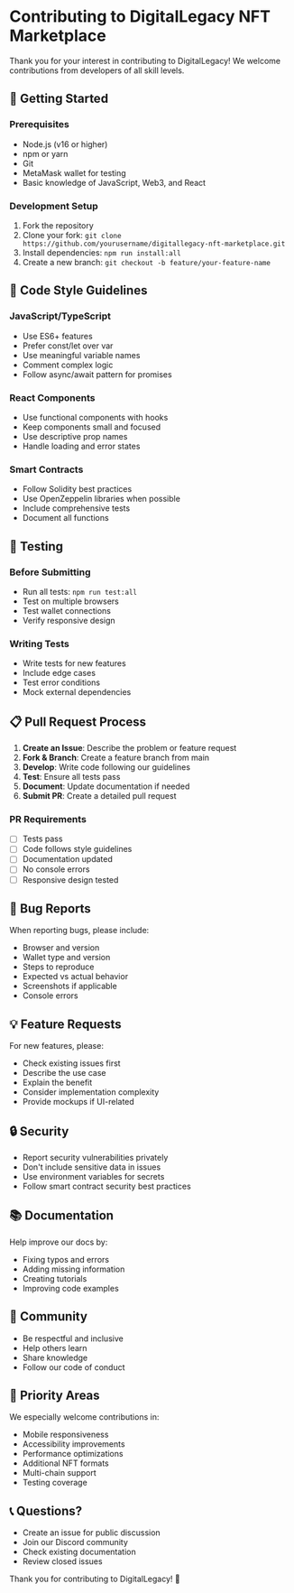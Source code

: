 # Contributing to DigitalLegacy NFT Marketplace

Thank you for your interest in contributing to DigitalLegacy! We welcome contributions from developers of all skill levels.

## 🚀 Getting Started

### Prerequisites
- Node.js (v16 or higher)
- npm or yarn
- Git
- MetaMask wallet for testing
- Basic knowledge of JavaScript, Web3, and React

### Development Setup
1. Fork the repository
2. Clone your fork: `git clone https://github.com/yourusername/digitallegacy-nft-marketplace.git`
3. Install dependencies: `npm run install:all`
4. Create a new branch: `git checkout -b feature/your-feature-name`

## 📝 Code Style Guidelines

### JavaScript/TypeScript
- Use ES6+ features
- Prefer const/let over var
- Use meaningful variable names
- Comment complex logic
- Follow async/await pattern for promises

### React Components
- Use functional components with hooks
- Keep components small and focused
- Use descriptive prop names
- Handle loading and error states

### Smart Contracts
- Follow Solidity best practices
- Use OpenZeppelin libraries when possible
- Include comprehensive tests
- Document all functions

## 🧪 Testing

### Before Submitting
- Run all tests: `npm run test:all`
- Test on multiple browsers
- Test wallet connections
- Verify responsive design

### Writing Tests
- Write tests for new features
- Include edge cases
- Test error conditions
- Mock external dependencies

## 📋 Pull Request Process

1. **Create an Issue**: Describe the problem or feature request
2. **Fork & Branch**: Create a feature branch from main
3. **Develop**: Write code following our guidelines
4. **Test**: Ensure all tests pass
5. **Document**: Update documentation if needed
6. **Submit PR**: Create a detailed pull request

### PR Requirements
- [ ] Tests pass
- [ ] Code follows style guidelines
- [ ] Documentation updated
- [ ] No console errors
- [ ] Responsive design tested

## 🐛 Bug Reports

When reporting bugs, please include:
- Browser and version
- Wallet type and version
- Steps to reproduce
- Expected vs actual behavior
- Screenshots if applicable
- Console errors

## 💡 Feature Requests

For new features, please:
- Check existing issues first
- Describe the use case
- Explain the benefit
- Consider implementation complexity
- Provide mockups if UI-related

## 🔒 Security

- Report security vulnerabilities privately
- Don't include sensitive data in issues
- Use environment variables for secrets
- Follow smart contract security best practices

## 📚 Documentation

Help improve our docs by:
- Fixing typos and errors
- Adding missing information
- Creating tutorials
- Improving code examples

## 💬 Community

- Be respectful and inclusive
- Help others learn
- Share knowledge
- Follow our code of conduct

## 🎯 Priority Areas

We especially welcome contributions in:
- Mobile responsiveness
- Accessibility improvements
- Performance optimizations
- Additional NFT formats
- Multi-chain support
- Testing coverage

## 📞 Questions?

- Create an issue for public discussion
- Join our Discord community
- Check existing documentation
- Review closed issues

Thank you for contributing to DigitalLegacy! 🙏
